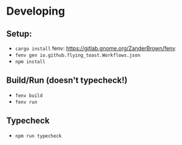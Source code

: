 # Developing
## Setup:
- `cargo install` fenv: https://gitlab.gnome.org/ZanderBrown/fenv
- `fenv gen io.github.flying_toast.Workflows.json`
- `npm install`
## Build/Run (doesn't typecheck!)
- `fenv build`
- `fenv run`
## Typecheck
- `npm run typecheck`
